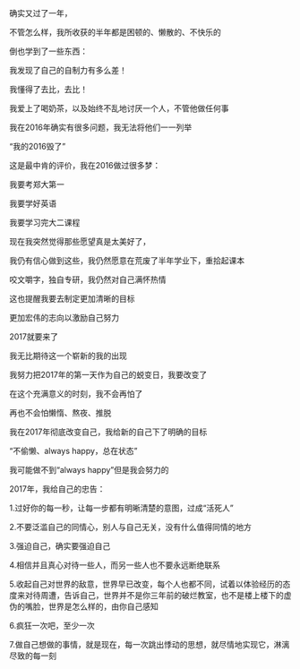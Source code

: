 确实又过了一年，

不管怎么样，我所收获的半年都是困顿的、懒散的、不快乐的

倒也学到了一些东西：

我发现了自己的自制力有多么差！

我懂得了去比，去比！

我爱上了喝奶茶，以及始终不乱地讨厌一个人，不管他做任何事

我在2016年确实有很多问题，我无法将他们一一列举

“我的2016毁了”

这是最中肯的评价，我在2016做过很多梦：

我要考郑大第一

我要学好英语

我要学习完大二课程

现在我突然觉得那些愿望真是太美好了，

我仍有信心做到这些，我仍然愿意在荒废了半年学业下，重拾起课本

咬文嚼字，独自专研，我仍然对自己满怀热情

这也提醒我要去制定更加清晰的目标

更加宏伟的志向以激励自己努力

2017就要来了

我无比期待这一个崭新的我的出现

我努力把2017年的第一天作为自己的蜕变日，我要改变了

在这个充满意义的时刻，我不会再怕了

再也不会怕懒惰、熬夜、推脱

我在2017年彻底改变自己，我给新的自己下了明确的目标

“不偷懒、always happy，总在状态”

我可能做不到“always happy”但是我会努力的

2017年，我给自己的忠告：

1.过好你的每一秒，让每一步都有明晰清楚的意图，过成“活死人”

2.不要泛滥自己的同情心，别人与自己无关，没有什么值得同情的地方

3.强迫自己，确实要强迫自己

4.相信并且真心对待一些人，而另一些人也不要永远断绝联系

5.收起自己对世界的敌意，世界早已改变，每个人也都不同，试着以体验经历的态度来对待周遭，告诉自己，世界并不是你三年前的破烂教室，也不是楼上楼下的虚伪的嘴脸，世界是怎么样的，由你自己感知

6.疯狂一次吧，至少一次

7.做自己想做的事情，就是现在，每一次跳出悸动的思想，就尽情地实现它，淋漓尽致的每一刻